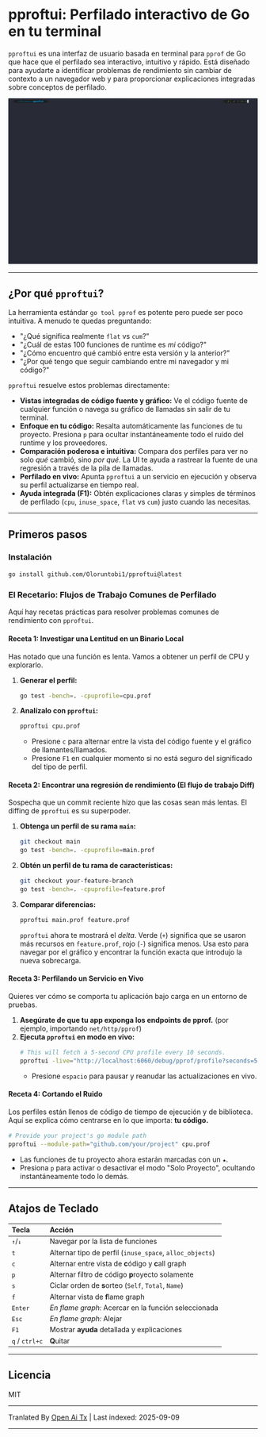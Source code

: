 # pproftui: Perfilado interactivo de Go en tu terminal

`pproftui` es una interfaz de usuario basada en terminal para `pprof` de Go que hace que el perfilado sea interactivo, intuitivo y rápido. Está diseñado para ayudarte a identificar problemas de rendimiento sin cambiar de contexto a un navegador web y para proporcionar explicaciones integradas sobre conceptos de perfilado.

![Demo](https://raw.githubusercontent.com/Oloruntobi1/pproftui/main/./demo.gif)

---

## ¿Por qué `pproftui`?

La herramienta estándar `go tool pprof` es potente pero puede ser poco intuitiva. A menudo te quedas preguntando:
*   "¿Qué significa realmente `flat` vs `cum`?"
*   "¿Cuál de estas 100 funciones de runtime es *mi* código?"
*   "¿Cómo encuentro qué cambió entre esta versión y la anterior?"
*   "¿Por qué tengo que seguir cambiando entre mi navegador y mi código?"

`pproftui` resuelve estos problemas directamente:
*   **Vistas integradas de código fuente y gráfico:** Ve el código fuente de cualquier función o navega su gráfico de llamadas sin salir de tu terminal.
*   **Enfoque en tu código:** Resalta automáticamente las funciones de tu proyecto. Presiona `p` para ocultar instantáneamente todo el ruido del runtime y los proveedores.
*   **Comparación poderosa e intuitiva:** Compara dos perfiles para ver no solo *qué* cambió, sino *por qué*. La UI te ayuda a rastrear la fuente de una regresión a través de la pila de llamadas.
*   **Perfilado en vivo:** Apunta `pproftui` a un servicio en ejecución y observa su perfil actualizarse en tiempo real.
*   **Ayuda integrada (F1):** Obtén explicaciones claras y simples de términos de perfilado (`cpu`, `inuse_space`, `flat` vs `cum`) justo cuando las necesitas.

---

## Primeros pasos

### Instalación
```sh
go install github.com/Oloruntobi1/pproftui@latest
```

### El Recetario: Flujos de Trabajo Comunes de Perfilado

Aquí hay recetas prácticas para resolver problemas comunes de rendimiento con `pproftui`.

#### Receta 1: Investigar una Lentitud en un Binario Local
Has notado que una función es lenta. Vamos a obtener un perfil de CPU y explorarlo.

1.  **Generar el perfil:**
    ```sh
    go test -bench=. -cpuprofile=cpu.prof
    ```
2.  **Analízalo con `pproftui`:**

    ```sh
    pproftui cpu.prof
    ```
    *   Presione `c` para alternar entre la vista del código fuente y el gráfico de llamantes/llamados.
    *   Presione `F1` en cualquier momento si no está seguro del significado del tipo de perfil.

#### Receta 2: Encontrar una regresión de rendimiento (El flujo de trabajo Diff)
Sospecha que un commit reciente hizo que las cosas sean más lentas. El diffing de `pproftui` es su superpoder.

1.  **Obtenga un perfil de su rama `main`:**
    ```sh
    git checkout main
    go test -bench=. -cpuprofile=main.prof
    ```
2.  **Obtén un perfil de tu rama de características:**

    ```sh
    git checkout your-feature-branch
    go test -bench=. -cpuprofile=feature.prof
    ```
3.  **Comparar diferencias:**

    ```sh
    pproftui main.prof feature.prof
    ```
    `pproftui` ahora te mostrará el *delta*. Verde (`+`) significa que se usaron más recursos en `feature.prof`, rojo (`-`) significa menos. Usa esto para navegar por el gráfico y encontrar la función exacta que introdujo la nueva sobrecarga.

#### Receta 3: Perfilando un Servicio en Vivo
Quieres ver cómo se comporta tu aplicación bajo carga en un entorno de pruebas.

1.  **Asegúrate de que tu app exponga los endpoints de pprof.** (por ejemplo, importando `net/http/pprof`)
2.  **Ejecuta `pproftui` en modo en vivo:**
    ```sh
    # This will fetch a 5-second CPU profile every 10 seconds.
    pproftui -live="http://localhost:6060/debug/pprof/profile?seconds=5" -refresh=10s
    ```
    *   Presione `espacio` para pausar y reanudar las actualizaciones en vivo.

#### Receta 4: Cortando el Ruido
Los perfiles están llenos de código de tiempo de ejecución y de biblioteca. Aquí se explica cómo centrarse en lo que importa: **tu código.**

```sh
# Provide your project's go module path
pproftui --module-path="github.com/your/project" cpu.prof
```
*   Las funciones de tu proyecto ahora estarán marcadas con un `★`.
*   Presiona `p` para activar o desactivar el modo "Solo Proyecto", ocultando instantáneamente todo lo demás.

---

## Atajos de Teclado

| Tecla       | Acción                                               |
| :---------- | :-------------------------------------------------- |
| `↑`/`↓`     | Navegar por la lista de funciones                    |
| `t`         | Alternar tipo de perfil (`inuse_space`, `alloc_objects`) |
| `c`         | Alternar entre vista de **c**ódigo y **c**all graph |
| `p`         | Alternar filtro de código **p**royecto solamente     |
| `s`         | Ciclar orden de **s**orteo (`Self`, `Total`, `Name`) |
| `f`         | Alternar vista de **f**lame graph                     |
| `Enter`     | *En flame graph:* Acercar en la función seleccionada  |
| `Esc`       | *En flame graph:* Alejar                              |
| `F1`        | Mostrar **ayuda** detallada y explicaciones           |
| `q` / `ctrl+c`| **Q**uitar                                          |


---

## Licencia

MIT


---


Tranlated By [Open Ai Tx](https://github.com/OpenAiTx/OpenAiTx) | Last indexed: 2025-09-09


---